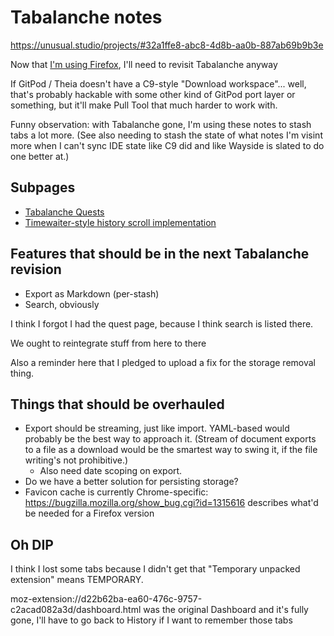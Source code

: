 # Tabalanche notes

https://unusual.studio/projects/#32a1ffe8-abc8-4d8b-aa0b-887ab69b9b3e

Now that [I'm using Firefox][viva], I'll need to revisit Tabalanche anyway

[viva]: 7b0f829a-7fbe-4896-9b5d-8196e1bca2a4.md

If GitPod / Theia doesn't have a C9-style "Download workspace"... well, that's probably hackable with some other kind of GitPod port layer or something, but it'll make Pull Tool that much harder to work with.

Funny observation: with Tabalanche gone, I'm using these notes to stash tabs a lot more. (See also needing to stash the state of what notes I'm visint more when I can't sync IDE state like C9 did and like Wayside is slated to do one better at.)

## Subpages

- [Tabalanche Quests](f943c3f6-afa6-4f9a-9ce1-89b72ef2e581.md)
- [Timewaiter-style history scroll implementation](96ef9eb6-3df9-49c0-a1db-4f45f917238f.md)

## Features that should be in the next Tabalanche revision

- Export as Markdown (per-stash)
- Search, obviously

I think I forgot I had the quest page, because I think search is listed there.

We ought to reintegrate stuff from here to there

Also a reminder here that I pledged to upload a fix for the storage removal thing.

## Things that should be overhauled

- Export should be streaming, just like import. YAML-based would probably be the best way to approach it. (Stream of document exports to a file as a download would be the smartest way to swing it, if the file writing's not prohibitive.)
  - Also need date scoping on export.
- Do we have a better solution for persisting storage?
- Favicon cache is currently Chrome-specific: https://bugzilla.mozilla.org/show_bug.cgi?id=1315616 describes what'd be needed for a Firefox version

## Oh DIP

I think I lost some tabs because I didn't get that "Temporary unpacked extension" means TEMPORARY.

moz-extension://d22b62ba-ea60-476c-9757-c2acad082a3d/dashboard.html was the original Dashboard and it's fully gone, I'll have to go back to History if I want to remember those tabs

